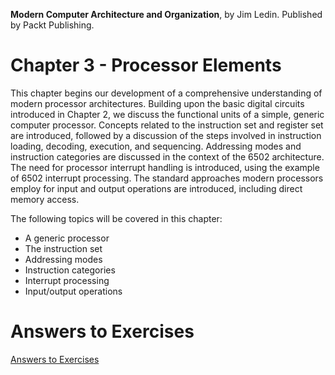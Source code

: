__Modern Computer Architecture and Organization__, by Jim Ledin. Published by Packt Publishing.
# Chapter 3 - Processor Elements

This chapter begins our development of a comprehensive understanding of modern processor architectures. Building upon the basic digital circuits introduced in Chapter 2, we discuss the functional units of a simple, generic computer processor. Concepts related to the instruction set and register set are introduced, followed by a discussion of the steps involved in instruction loading, decoding, execution, and sequencing. Addressing modes and instruction categories are discussed in the context of the 6502 architecture. The need for processor interrupt handling is introduced, using the example of 6502 interrupt processing. The standard approaches modern processors employ for input and output operations are introduced, including direct memory access.

The following topics will be covered in this chapter:
* A generic processor
* The instruction set
* Addressing modes
* Instruction categories
* Interrupt processing
* Input/output operations

# Answers to Exercises
[Answers to Exercises](Answers%20to%20Exercises/README.md)